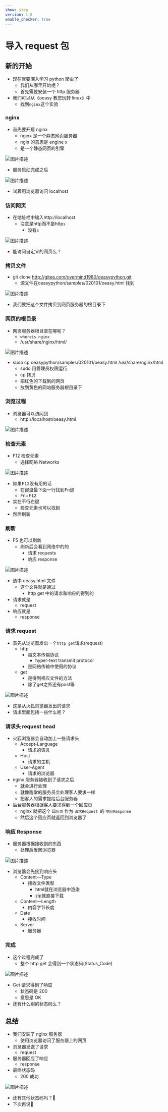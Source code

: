 ```yaml
---
show: step
version: 1.0
enable_checker: true
---
```


# 导入 request 包

## 新的开始

- 现在就要深入学习 python 爬虫了
	- 我们从哪里开始呢？
	- 首先需要安装一个 http 服务器
- 我们可以从《oeasy 教您玩转 linux》中
	- 找到`nginx`这个实验

### nginx

- 首先要开启 nginx
  - nginx 是一个静态网页服务器
  - ngin 的意思是 engine x
  - 是一个静态网页的引擎


![图片描述](https://doc.shiyanlou.com/courses/uid1190679-20221118-1668769671876/wm)

- 服务启动完成之后

![图片描述](https://doc.shiyanlou.com/courses/uid1190679-20220912-1662949090031)

- 试着用浏览器访问 localhost

### 访问网页

- 在地址栏中输入http://localhost
	- 注意是http而不是http`s`
		- 没有`s`

![图片描述](https://doc.shiyanlou.com/courses/uid1190679-20220912-1662949192013)

- 能访问自定义的网页么？

### 拷贝文件

- git clone http://gitee.com/overmind1980/oeasypython.git
	- 源文件在oeasypython/samples/020101/oeasy.html 找到

![图片描述](https://doc.shiyanlou.com/courses/uid1190679-20221118-1668755504216)

- 我们要把这个文件拷贝到网页服务器的根目录下

### 网页的根目录

- 网页服务器根目录在哪呢？
    - `whereis nginx`
	- /usr/share/nginx/html/

![图片描述](https://doc.shiyanlou.com/courses/uid1190679-20221118-1668756096801)

- sudo cp oeasypython/samples/020101/oeasy.html /usr/share/nginx/html
	- sudo 用管理员权限运行
	- cp 拷贝
	- 把红色的下载到的网页
	- 放到黄色的网站服务器根目录下

### 浏览过程

- 浏览器可以访问到
	- http://localhost/oeasy.html

![图片描述](https://doc.shiyanlou.com/courses/uid1190679-20220912-1662949467471)

### 检查元素

- F12 检查元素
	- 选择网络 Networks

![图片描述](https://doc.shiyanlou.com/courses/uid1190679-20220912-1662949720315)

- 如果<kbd>F12</kbd>没有用的话
	- 在键盘最下面一行找到<kbd>Fn</kbd>键
	- <kbd>Fn</kbd>+<kbd>F12</kbd>
- 实在不行右键
	- 检查元素也可以找到
- 然后刷新

### 刷新

- F5 也可以刷新
	- 刷新后会看到网络中的的
		- 请求 requests
		- 响应 response

![图片描述](https://doc.shiyanlou.com/courses/uid1190679-20210831-1630406249941)

- 选中 oeasy.html 文件
	- 这个文件就是通过 
		- http get 中的请求和响应的得到的
- 请求就是 
	- request
- 响应就是 
	- response

### 请求 request

- 首先从浏览器发出一个`http get`请求(request)
  - http
    - 超文本传输协议
		- hyper-text transmit protocol
    - 是网络传输中使用的协议
  - get
    - 是得到相应文件的方法
    - 除了get之外还有post等

![图片描述](https://doc.shiyanlou.com/courses/uid1190679-20210831-1630406366911)

- 这是从火狐浏览器发出的请求
- 请求里面包括一些什么呢？

### 请求头 request head
- 火狐浏览器会自动加上一些请求头
  - Accept-Language
    - 请求的语言
  - Host
    - 请求的主机
  - User-Agent
    - 请求的浏览器
- nginx 服务器接收到了请求之后
	- 就会进行处理
	- 就像跑堂的服务员会处理客人要求一样
	- 把客人的需求提给后台服务器
- 后台服务器根据客人要求得到一个回应页
	- nginx 就把这个 `回应页` 作为 `请求Request `的 `响应Response`
    - 然后这个回应页就返回到浏览器了

### 响应 Response

- 服务器根据接收到的东西
	- 处理后发回浏览器

![图片描述](https://doc.shiyanlou.com/courses/uid1190679-20210831-1630406600963)

- 浏览器会先接到响应头
  - Content—Type
    - 接收文件类型
    	- html就在浏览器中渲染
    	- zip就直接下载
  - Content—Length
    - 内容字节长度
  - Date
    - 接收时间
  - Server
    - 服务器
### 完成

- 这个过程完成了
  - 整个 http get 会得到一个状态码(Status_Code)

![图片描述](https://doc.shiyanlou.com/courses/uid1190679-20210831-1630406753249)

- Get 请求得到了响应
  - 状态码是 200
  - 意思是 OK
- 还有什么别的状态码么？

## 总结

- 我们安装了 nginx 服务器
	- 使用浏览器访问了服务器上的网页
- 浏览器发送了请求
	- request
- 服务器回应了响应
	- response
- 最终状态码
  - 200 成功

![图片描述](https://doc.shiyanlou.com/courses/uid1190679-20210831-1630412050376)

- 还有其他状态码吗？🤣
- 下次再说👋
